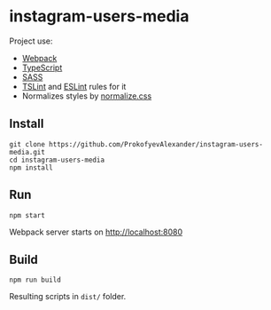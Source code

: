 # instagram-users-media

Project use:
 - [Webpack](https://webpack.js.org/) 
 - [TypeScript](https://www.typescriptlang.org/) 
 - [SASS](http://sass-lang.com/)
 - [TSLint](https://palantir.github.io/tslint/) and [ESLint](https://github.com/buzinas/tslint-eslint-rules) rules for it
 - Normalizes styles by [normalize.css](https://github.com/necolas/normalize.css/)

## Install

```
git clone https://github.com/ProkofyevAlexander/instagram-users-media.git
cd instagram-users-media
npm install
```

## Run

```
npm start
```

Webpack server starts on [http://localhost:8080](http://localhost:8080)

## Build

```
npm run build
```

Resulting scripts in ```dist/``` folder.

